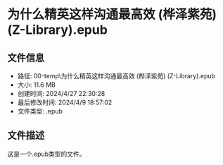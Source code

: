 ﻿# 为什么精英这样沟通最高效 (桦泽紫苑) (Z-Library).epub

## 文件信息
- 路径: 00-temp\为什么精英这样沟通最高效 (桦泽紫苑) (Z-Library).epub
- 大小: 11.6 MB
- 创建时间: 2024/4/27 22:30:28
- 最后修改时间: 2024/4/9 18:57:02
- 文件类型: .epub

## 文件描述
这是一个.epub类型的文件。

